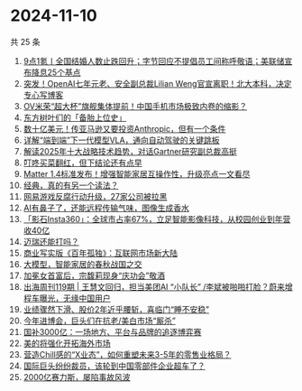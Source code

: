 # 2024-11-10

共 25 条

<!-- BEGIN 36KR -->
<!-- 最后更新时间 2024-11-10 02:17:27 +0800 -->
1. [9点1氪丨全国结婚人数止跌回升；字节回应不提倡员工间称呼敬语；美联储宣布降息25个基点](https://36kr.com/p/3027833396880903)
1. [突发！OpenAI七年元老、安全副总裁Lilian Weng官宣离职！北大本科，决定专心写博客](https://36kr.com/p/3028683006092549)
1. [OV米荣“超大杯”旗舰集体提前！中国手机市场极致内卷的缩影？](https://36kr.com/p/3027788174259337)
1. [东方树叶们的「备胎上位史」](https://36kr.com/p/3027844841776644)
1. [数十亿美元！传亚马逊又要投资Anthropic，但有一个条件](https://36kr.com/p/3027751796913026)
1. [详解“端到端”下一代模型VLA，通向自动驾驶的关键跳板](https://36kr.com/p/3024816688260616)
1. [解读2025年十大战略技术趋势，对话Gartner研究副总裁高挺](https://36kr.com/p/3027745703212160)
1. [叮咚买菜翻红，但下结论还有点早](https://36kr.com/p/3027814818559104)
1. [Matter 1.4标准发布！增强智能家居互操作性，升级亮点一文看尽](https://36kr.com/p/3027756082017412)
1. [经典，真的有另一个读法？](https://36kr.com/p/3022928286557697)
1. [网易游戏反腐行动升级，27家公司被拉黑](https://36kr.com/p/3027626698716041)
1. [AI有鼻子了，还能远程传输气味，图像生成香水](https://36kr.com/p/3028478735181318)
1. [「影石Insta360」：全球市占率67%，立足智能影像科技，从校园创业到年营收40亿](https://36kr.com/p/3028471959446792)
1. [迈瑞还能打吗？](https://36kr.com/p/3027785711986181)
1. [商业写实版《百年孤独》：互联网市场新大陆](https://36kr.com/p/3024587323205127)
1. [大模型，智能家居的春秋战国之交](https://36kr.com/p/3027675583538691)
1. [加冕女首富后，宗馥莉现身“庆功会”敬酒](https://36kr.com/p/3027869165139080)
1. [出海周刊119期 | 王慧文回归，担当美团AI “小队长” /李斌被啪啪打脸？蔚来增程车曝光，无缘中国用户](https://36kr.com/p/3021538330568192)
1. [业绩骤然下滑、股价2年近乎腰斩，喜临门“睡不安稳”](https://36kr.com/p/3027758685595139)
1. [今年进博会，巨头们在抗老/美白市场“厮杀”](https://36kr.com/p/3027782619079937)
1. [国补3000亿：一场地方、平台与品牌的追逐博弈赛](https://36kr.com/p/3027899047933057)
1. [美的将强化开拓海外市场](https://36kr.com/p/3028427043022336)
1. [营造Chill感的“X业态”，如何重塑未来3-5年的零售业格局？](https://36kr.com/p/3027815180723464)
1. [国际巨头纷纷裁员，该轮到中国零部件企业超车了？](https://36kr.com/p/3028431682348552)
1. [2000亿赛力斯，屡陷事故风波](https://36kr.com/p/3027867512894336)
<!-- END 36KR -->